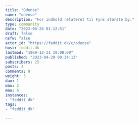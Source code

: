 ```yaml
---
title: "Odense" 
name: "odense"
description: "For indhold relateret til Fyns største by."
type: community
date: "2023-06-24 01:12:51"
draft: false
nsfw: false
actor_id: "https://feddit.dk/c/odense"
host: feddit.dk
lastmod: "1969-12-31 19:00:00"
published: "2023-04-29 00:34:13"
subscribers: 25
posts: 3
comments: 9
weight: 3
dau: 1
wau: 2
mau: 6
instances:
- "feddit_dk"
tags: 
- "feddit_dk"

---
```

